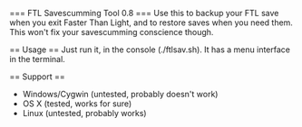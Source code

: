 === FTL Savescumming Tool 0.8 ===
Use this to backup your FTL save when you exit Faster Than Light, and to restore saves when you need them. This won't fix your savescumming conscience though.

== Usage ==
Just run it, in the console (./ftlsav.sh). It has a menu interface in the terminal.

== Support ==
* Windows/Cygwin (untested, probably doesn't work)
* OS X (tested, works for sure)
* Linux (untested, probably works)
